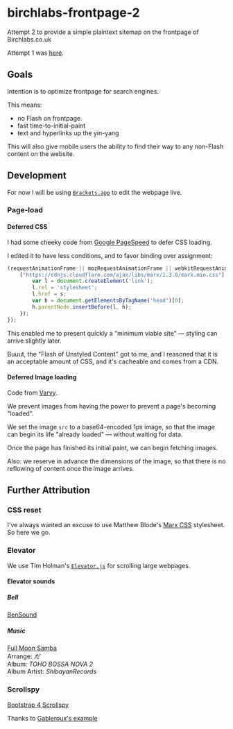 # birchlabs-frontpage-2
Attempt 2 to provide a simple plaintext sitemap on the frontpage of Birchlabs.co.uk

Attempt 1 was [here](https://github.com/Birch-san/birchlabs-frontpage).

## Goals

Intention is to optimize frontpage for search engines.

This means:
- no Flash on frontpage.
- fast time-to-initial-paint
- text and hyperlinks up the yin-yang

This will also give mobile users the ability to find their way to any non-Flash content on the website.

## Development

For now I will be using [`Brackets.app`](http://brackets.io/) to edit the webpage live.

### Page-load

#### Deferred CSS

I had some cheeky code from [Google PageSpeed](https://developers.google.com/speed/docs/insights/OptimizeCSSDelivery#example) to defer CSS loading.

I edited it to have less conditions, and to favor binding over assignment:

```js
(requestAnimationFrame || mozRequestAnimationFrame || webkitRequestAnimationFrame || msRequestAnimationFrame || window.addEventListener.bind(null, 'load'))(function() {
	["https://cdnjs.cloudflare.com/ajax/libs/marx/1.3.0/marx.min.css"].forEach(function(s) {
		var l = document.createElement('link');
		l.rel = 'stylesheet';
		l.href = s;
		var h = document.getElementsByTagName('head')[0];
		h.parentNode.insertBefore(l, h);
	});
});
```

This enabled me to present quickly a "minimum viable site" — styling can arrive slightly later.

Buuut, the "Flash of Unstyled Content" got to me, and I reasoned that it is an acceptable amount of CSS, and it's cacheable and comes from a CDN.

#### Deferred Image loading

Code from [Varvy](https://varvy.com/pagespeed/defer-images.html).

We prevent images from having the power to prevent a page's becoming "loaded".

We set the image `src` to a base64-encoded 1px image, so that the image can begin its life "already loaded" — without waiting for data.

Once the page has finished its initial paint, we can begin fetching images.

Also: we reserve in advance the dimensions of the image, so that there is no reflowing of content once the image arrives.

## Further Attribution

### CSS reset
I've always wanted an excuse to use Matthew Blode's [Marx CSS](https://github.com/mblode/marx) stylesheet. So here we go.

### Elevator
We use Tim Holman's [`Elevator.js`](https://github.com/tholman/elevator.js) for scrolling large webpages.

#### Elevator sounds

##### Bell
[BenSound](http://www.bensound.com/)

##### Music
[Full Moon Samba](http://homepage3.nifty.com/shibayan/stal1301/)  
Arrange: _だ_  
Album: _TOHO BOSSA NOVA 2_  
Album Artist: _ShibayanRecords_  

### Scrollspy
[Bootstrap 4 Scrollspy](http://v4-alpha.getbootstrap.com/components/scrollspy/)

Thanks to [Gableroux's example](https://jsfiddle.net/gableroux/S2SMK/)